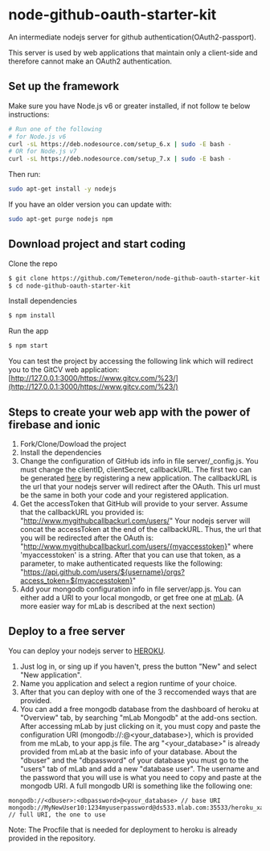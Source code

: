 # node-github-oauth-starter-kit
An intermediate nodejs server for github authentication(OAuth2-passport).

This server is used by web applications that maintain only a client-side and therefore cannot make an OAuth2 authentication.

## Set up the framework
Make sure you have Node.js v6 or greater installed, if not follow te below instructions:
```bash
# Run one of the following
# for Node.js v6
curl -sL https://deb.nodesource.com/setup_6.x | sudo -E bash -
# OR for Node.js v7
curl -sL https://deb.nodesource.com/setup_7.x | sudo -E bash -
```
Then run:
```bash
sudo apt-get install -y nodejs
```
If you have an older version you can update with:
```bash
sudo apt-get purge nodejs npm
```
## Download project and start coding
Clone the repo
```bash
$ git clone https://github.com/Temeteron/node-github-oauth-starter-kit
$ cd node-github-oauth-starter-kit
```

Install dependencies
```bash
$ npm install
```

Run the app
```bash
$ npm start
```

You can test the project by accessing the following link which will redirect you to the GitCV web application:
[http://127.0.0.1:3000/https://www.gitcv.com/%23/](http://127.0.0.1:3000/https://www.gitcv.com/%23/)
## Steps to create your web app with the power of firebase and ionic
1) Fork/Clone/Dowload the project
2) Install the dependencies
3) Change the configuration of GitHub ids info in file server/_config.js. You must change the clientID, clientSecret, callbackURL. The first two can be generated [here](https://github.com/settings/developers) by registering a new application. The callbackURL is the url that your nodejs server will redirect after the OAuth. This url must be the same in both your code and your registered application.
4) Get the accessToken that GitHub will provide to your server. 
Assume that the callbackURL you provided is: 
"http://www.mygithubcallbackurl.com/users/"
Your nodejs server will concat the accessToken at the end of the callbackURL. Thus, the url that you will be redirected after the OAuth is:
"http://www.mygithubcallbackurl.com/users/{myaccesstoken}"
where 'myaccesstoken' is a string. After that you can use that token, as a parameter, to make authenticated requests like the following:
"https://api.github.com/users/${username}/orgs?access_token=${myaccesstoken}"
5) Add your mongodb configuration info in file server/app.js. You can either add a URI to your local mongodb, or get free one at [mLab](https://www.mlab.com/). (A more easier way for mLab is described at the next section)

## Deploy to a free server
You can deploy your nodejs server to [HEROKU](https://www.heroku.com).

1) Just log in, or sing up if you haven't, press the button "New" and select "New application".
2) Name you application and select a region runtime of your choice.
3) After that you can deploy with one of the 3 reccomended ways that are provided.
4) You can add a free mongodb database from the dashboard of heroku at "Overview" tab, by searching "mLab  Mongodb" at the add-ons section. After accessing mLab by just clicking on it, you must copy and paste the configuration URI (mongodb://<dbuser>:<dbpassword>@<your_database>), which is provided from me mLab, to your app.js file. The arg  "<your_database>" is already provided from mLab at the basic info of your database. About the "dbuser" and the "dbpassword" of your database you must go to the "users" tab of mLab and add a new "database user". The username and the password that you will use is what you need to copy and paste at the mongodb URI. A full mongodb URI is something like the following one:
```
mongodb://<dbuser>:<dbpassword>@<your_database> // base URI
mongodb://MyNewUser10:1234myuserpassword@ds533.mlab.com:35533/heroku_xad5 // full URI, the one to use
```

Note: The Procfile that is needed for deployment to heroku is already provided in the repository.
